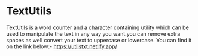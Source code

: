 # TextUtils

TextUtils is a word counter and a character containing utility which can be used to manipulate the text in any way you want.you can remove extra spaces as well
convert your text to uppercase or lowercase.
You can find it on the link below:-
https://utilstxt.netlify.app/
